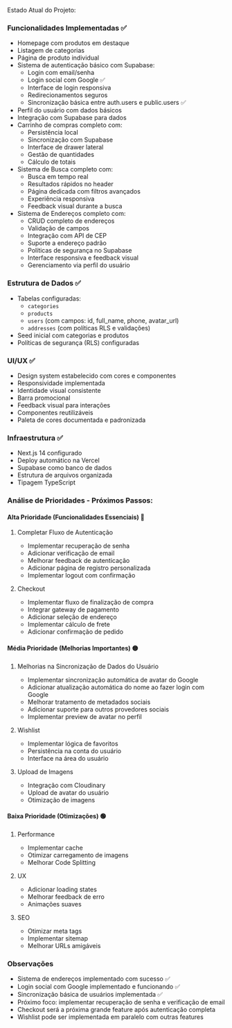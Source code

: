 Estado Atual do Projeto:

### Funcionalidades Implementadas ✅

- Homepage com produtos em destaque
- Listagem de categorias
- Página de produto individual
- Sistema de autenticação básico com Supabase:
  - Login com email/senha
  - Login social com Google ✅
  - Interface de login responsiva
  - Redirecionamentos seguros
  - Sincronização básica entre auth.users e public.users ✅
- Perfil do usuário com dados básicos
- Integração com Supabase para dados
- Carrinho de compras completo com:
  - Persistência local
  - Sincronização com Supabase
  - Interface de drawer lateral
  - Gestão de quantidades
  - Cálculo de totais
- Sistema de Busca completo com:
  - Busca em tempo real
  - Resultados rápidos no header
  - Página dedicada com filtros avançados
  - Experiência responsiva
  - Feedback visual durante a busca
- Sistema de Endereços completo com:
  - CRUD completo de endereços
  - Validação de campos
  - Integração com API de CEP
  - Suporte a endereço padrão
  - Políticas de segurança no Supabase
  - Interface responsiva e feedback visual
  - Gerenciamento via perfil do usuário

### Estrutura de Dados ✅

- Tabelas configuradas:
  - `categories`
  - `products`
  - `users` (com campos: id, full_name, phone, avatar_url)
  - `addresses` (com políticas RLS e validações)
- Seed inicial com categorias e produtos
- Políticas de segurança (RLS) configuradas

### UI/UX ✅

- Design system estabelecido com cores e componentes
- Responsividade implementada
- Identidade visual consistente
- Barra promocional
- Feedback visual para interações
- Componentes reutilizáveis
- Paleta de cores documentada e padronizada

### Infraestrutura ✅

- Next.js 14 configurado
- Deploy automático na Vercel
- Supabase como banco de dados
- Estrutura de arquivos organizada
- Tipagem TypeScript

### Análise de Prioridades - Próximos Passos:

#### Alta Prioridade (Funcionalidades Essenciais) 🔴

1. Completar Fluxo de Autenticação

   - Implementar recuperação de senha
   - Adicionar verificação de email
   - Melhorar feedback de autenticação
   - Adicionar página de registro personalizada
   - Implementar logout com confirmação

2. Checkout
   - Implementar fluxo de finalização de compra
   - Integrar gateway de pagamento
   - Adicionar seleção de endereço
   - Implementar cálculo de frete
   - Adicionar confirmação de pedido

#### Média Prioridade (Melhorias Importantes) 🟡

1. Melhorias na Sincronização de Dados do Usuário

   - Implementar sincronização automática de avatar do Google
   - Adicionar atualização automática do nome ao fazer login com Google
   - Melhorar tratamento de metadados sociais
   - Adicionar suporte para outros provedores sociais
   - Implementar preview de avatar no perfil

2. Wishlist

   - Implementar lógica de favoritos
   - Persistência na conta do usuário
   - Interface na área do usuário

3. Upload de Imagens
   - Integração com Cloudinary
   - Upload de avatar do usuário
   - Otimização de imagens

#### Baixa Prioridade (Otimizações) 🟢

1. Performance

   - Implementar cache
   - Otimizar carregamento de imagens
   - Melhorar Code Splitting

2. UX

   - Adicionar loading states
   - Melhorar feedback de erro
   - Animações suaves

3. SEO
   - Otimizar meta tags
   - Implementar sitemap
   - Melhorar URLs amigáveis

### Observações

- Sistema de endereços implementado com sucesso ✅
- Login social com Google implementado e funcionando ✅
- Sincronização básica de usuários implementada ✅
- Próximo foco: implementar recuperação de senha e verificação de email
- Checkout será a próxima grande feature após autenticação completa
- Wishlist pode ser implementada em paralelo com outras features
